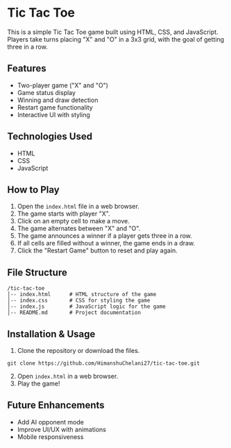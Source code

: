 # Tic Tac Toe

This is a simple Tic Tac Toe game built using HTML, CSS, and JavaScript. Players take turns placing "X" and "O" in a 3x3 grid, with the goal of getting three in a row.

## Features
- Two-player game ("X" and "O")
- Game status display
- Winning and draw detection
- Restart game functionality
- Interactive UI with styling

## Technologies Used
- HTML
- CSS
- JavaScript

## How to Play
1. Open the `index.html` file in a web browser.
2. The game starts with player "X".
3. Click on an empty cell to make a move.
4. The game alternates between "X" and "O".
5. The game announces a winner if a player gets three in a row.
6. If all cells are filled without a winner, the game ends in a draw.
7. Click the "Restart Game" button to reset and play again.

## File Structure
```
/tic-tac-toe
│-- index.html      # HTML structure of the game
│-- index.css       # CSS for styling the game
│-- index.js        # JavaScript logic for the game
│-- README.md       # Project documentation
```

## Installation & Usage
1. Clone the repository or download the files.
```
git clone https://github.com/HimanshuChelani27/tic-tac-toe.git
```
2. Open `index.html` in a web browser.
3. Play the game!

## Future Enhancements
- Add AI opponent mode
- Improve UI/UX with animations
- Mobile responsiveness


